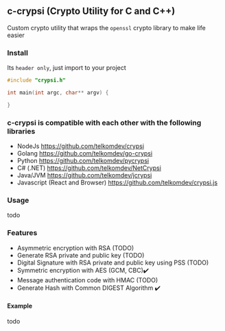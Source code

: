 ## c-crypsi (Crypto Utility for C and C++)

Custom crypto utility that wraps the `openssl` crypto library to make life easier

### Install

Its `header only`, just import to your project
```c
#include "crypsi.h"

int main(int argc, char** argv) {

}
```

### c-crypsi is compatible with each other with the following libraries
- NodeJs https://github.com/telkomdev/crypsi
- Golang https://github.com/telkomdev/go-crypsi
- Python https://github.com/telkomdev/pycrypsi
- C# (.NET) https://github.com/telkomdev/NetCrypsi
- Java/JVM https://github.com/telkomdev/jcrypsi
- Javascript (React and Browser) https://github.com/telkomdev/crypsi.js

### Usage
todo

### Features
- Asymmetric encryption with RSA (TODO)
- Generate RSA private and public key (TODO)
- Digital Signature with RSA private and public key using PSS (TODO)
- Symmetric encryption with AES (GCM, CBC)✔️
- Message authentication code with HMAC (TODO)
- Generate Hash with Common DIGEST Algorithm ✔️

#### Example
todo
